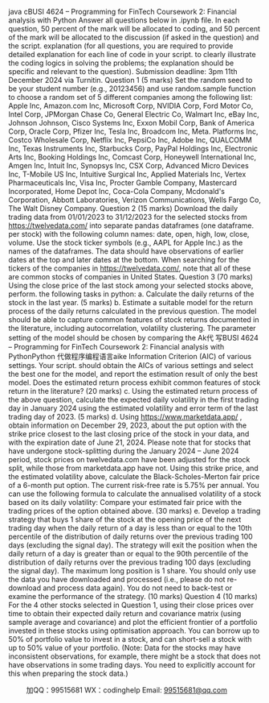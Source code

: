 java cBUSI 4624 – Programming for FinTech Coursework 2: Financial analysis with Python 
Answer all questions below in .ipynb file.
In each question, 50 percent of the mark will be allocated to coding, and 50 percent of the mark will be allocated to the discussion (if asked in the question) and the script. explanation (for all questions, you are required to provide detailed explanation for each line of code in your script. to clearly illustrate the coding logics in solving the problems; the explanation should be specific and relevant to the question).
Submission deadline: 3pm 11th December 2024 via Turnitin. 
Question 1 (5 marks) 
Set the random seed to be your student number (e.g., 20123456) and use random.sample function to choose a random set of 5 different companies among the following list:
Apple Inc, Amazon.com Inc, Microsoft Corp, NVIDIA Corp, Ford Motor Co, Intel Corp, JPMorgan Chase  Co, General Electric Co, Walmart Inc, eBay Inc, Johnson  Johnson, Cisco Systems Inc, Exxon Mobil Corp, Bank of America Corp, Oracle Corp, Pfizer Inc, Tesla Inc, Broadcom Inc, Meta. Platforms Inc, Costco Wholesale Corp, Netflix Inc, PepsiCo Inc, Adobe Inc, QUALCOMM Inc, Texas Instruments Inc, Starbucks Corp, PayPal Holdings Inc, Electronic Arts Inc, Booking Holdings Inc, Comcast Corp, Honeywell International Inc, Amgen Inc, Intuit Inc, Synopsys Inc, CSX Corp, Advanced Micro Devices Inc, T-Mobile US Inc, Intuitive Surgical Inc, Applied Materials Inc, Vertex Pharmaceuticals Inc, Visa Inc, Procter  Gamble Company, Mastercard Incorporated, Home Depot Inc, 	Coca-Cola Company, Mcdonald's Corporation, Abbott Laboratories, Verizon Communications, Wells Fargo  Co, The Walt Disney Company.
Question 2 (15 marks) 
Download the daily trading data from 01/01/2023 to 31/12/2023 for the selected stocks from https://twelvedata.com/ into separate pandas dataframes (one dataframe. per stock) with the following column names: date, open, high, low, close, volume. Use the stock ticker symbols (e.g., AAPL for Apple Inc.) as the names of the dataframes. The data should have observations of earlier dates at the top and later dates at the bottom.
When searching for the tickers of the companies in https://twelvedata.com/, note that all of these are common stocks of companies in United States.
Question 3 (70 marks) 
Using the close price of the last stock among your selected stocks above, perform. the following tasks in python:
a.   Calculate the daily returns of the stock in the last year. 	(5 marks)
b.   Estimate a suitable model for the return process of the daily returns calculated in the previous question. The model should be able to capture common features of stock returns documented in the literature, including autocorrelation, volatility clustering. The parameter setting of the model should be chosen by comparing the Ak代 写BUSI 4624 – Programming for FinTech Coursework 2: Financial analysis with PythonPython
代做程序编程语言aike Information Criterion (AIC) of various settings. Your script. should obtain the AICs of various settings and select the best one for the model, and report the estimation result of only the best model. Does the estimated return process exhibit common features of stock return in the literature?
(20 marks)
c.   Using the estimated return process of the above question, calculate the expected daily volatility in the first trading day in January 2024 using the estimated volatility and error term of the last trading day of 2023. 	(5 marks)
d.   Using https://www.marketdata.app/ , obtain information on December 29, 2023, about the put option with the strike price closest to the last closing price of the stock in your data, and with the expiration date of June 21, 2024. Please note that for stocks that have undergone stock-splitting during the January 2024 – June 2024 period, stock prices on twelvedata.com have been adjusted for the stock split, while those from marketdata.app have not. Using this strike price, and the estimated volatility above, calculate the Black-Scholes-Merton fair price of a 6-month put option. The current risk-free rate is 5.75% per annual. You can use the following formula to calculate the annualised volatility of a stock based on its daily volatility:  Compare your estimated fair price with the trading prices of the option obtained above.	(30 marks)
e.   Develop a trading strategy that buys 1 share of the stock at the opening price of the next trading day when the daily return of a day is less than or equal to the 10th percentile of the distribution of daily returns over the previous trading 100 days (excluding the signal day). The strategy will exit the position when the daily return of a day is greater than or equal to the 90th percentile of the distribution of daily returns over the previous trading 100 days (excluding the signal day). The maximum long position is 1 share. You should only use the data you have downloaded and processed (i.e., please do not re-download and process data again). You do not need to back-test or examine the performance of the strategy.	(10 marks)
Question 4 (10 marks) 
For the 4 other stocks selected in Question 1, using their close prices over time to obtain their expected daily return and covariance matrix (using sample average and covariance) and plot the efficient frontier of a portfolio invested in these stocks using optimisation approach. You can borrow up to 50% of portfolio value to invest in a stock, and can short-sell a stock with up to 50% value of your portfolio.
(Note: Data for the stocks may have inconsistent observations, for example, there might be a stock that does not have observations in some trading days. You need to explicitly account for this when preparing the stock data.)



         
加QQ：99515681  WX：codinghelp  Email: 99515681@qq.com
